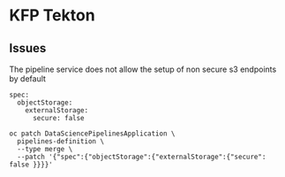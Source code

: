 # KFP Tekton

## Issues

The pipeline service does not allow the setup of non secure s3 endpoints by default

```
spec:
  objectStorage:
    externalStorage:
      secure: false
```

```
oc patch DataSciencePipelinesApplication \
  pipelines-definition \
  --type merge \
  --patch '{"spec":{"objectStorage":{"externalStorage":{"secure": false }}}}'
```
